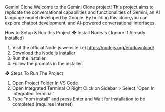 Gemini Clone
Welcome to the Gemini Clone project! This project aims to replicate the conversational capabilities and functionalities of Gemini, an AI language model developed by Google. By building this clone,you can explore chatbot development, and AI-powered conversational interfaces.

How to Setup & Run this Project
❖ Install NodeJs ( Ignore If Already Installed)
1. Visit the official Node.js website i.e)
https://nodejs.org/en/download/
2. Download the Node.js installer
3. Run the installer.
4. Follow the prompts in the installer.
   
❖ Steps To Run The Project
1. Open Project Folder In VS Code
2. Open Integrated Terminal
○ Right Click on Sidebar > Select “Open In Integrated
Terminal”
3. Type “npm install” and press Enter and Wait for
Installation to be completed (requires Internet)
